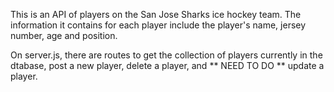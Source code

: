 This is an API of players on the San Jose Sharks ice hockey team. The information it contains for each player include the player's name, jersey number, age and position.

On server.js, there are routes to get the collection of players currently in the dtabase, post a new player, delete a player, and ** NEED TO DO ** update a player.